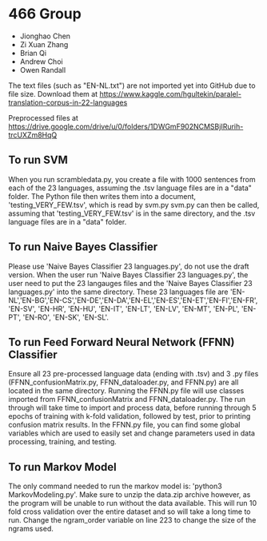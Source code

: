 # 466 Group
- Jionghao Chen
- Zi Xuan Zhang
- Brian Qi
- Andrew Choi
- Owen Randall

The text files (such as "EN-NL.txt") are not imported yet into GitHub due to file size. Download them at https://www.kaggle.com/hgultekin/paralel-translation-corpus-in-22-languages

Preprocessed files at https://drive.google.com/drive/u/0/folders/1DWGmF902NCMSBjIRurih-trcUXZm8HqQ


## To run SVM

When you run scrambledata.py, you create a file with 1000 sentences from each of the 23 languages, assuming the .tsv language files are in a "data" folder.
The Python file then writes them into a document, 'testing_VERY_FEW.tsv', which is read by svm.py
svm.py can then be called, assuming that 'testing_VERY_FEW.tsv' is in the same directory, and the .tsv language files are in a "data" folder.

## To run Naive Bayes Classifier

Please use 'Naive Bayes Classifier 23 languages.py', do not use the draft version. When the user run 'Naive Bayes Classifier 23 languages.py', the user need to put the 23 langauges files and the 'Naive Bayes Classifier 23 languages.py' into the same directory. These 23 languages file are 'EN-NL','EN-BG','EN-CS','EN-DE','EN-DA','EN-EL','EN-ES','EN-ET','EN-FI','EN-FR', 'EN-SV', 'EN-HR', 'EN-HU', 'EN-IT', 'EN-LT', 'EN-LV', 'EN-MT', 'EN-PL', 'EN-PT', 'EN-RO', 'EN-SK', 'EN-SL'.

## To run Feed Forward Neural Network (FFNN) Classifier 

Ensure all 23 pre-processed language data (ending with .tsv) and 3 .py files (FFNN_confusionMatrix.py, FFNN_dataloader.py, and FFNN.py) are all located in the same directory. Running the FFNN.py file will use classes imported from FFNN_confusionMatrix and FFNN_dataloader.py. The run through will take time to import and process data, before running through 5 epochs of training with k-fold validation, followed by test, prior to printing confusion matrix results. In the FFNN.py file, you can find some global variables which are used to easily set and change parameters used in data processing, training, and testing.

## To run Markov Model 

The only command needed to run the markov model is: 'python3 MarkovModeling.py'. Make sure to unzip the data.zip archive however, as the program will be unable to run without the data available. This will run 10 fold cross validation over the entire dataset and so will take a long time to run. Change the ngram_order variable on line 223 to change the size of the ngrams used.
